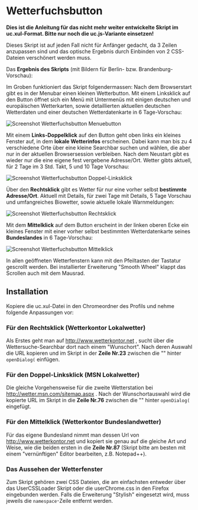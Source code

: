 # Wetterfuchsbutton
**Dies ist die Anleitung für das nicht mehr weiter entwickelte Skript im uc.xul-Format. Bitte nur noch die uc.js-Variante einsetzen!**

Dieses Skript ist auf jeden Fall nicht für Anfänger gedacht, da 3 Zeilen anzupassen sind und das optische Ergebnis durch 
Einbinden von 2 CSS-Dateien verschönert werden muss.

Das **Ergebnis des Skripts** (mit Bildern für Berlin- bzw. Brandenburg-Vorschau):

Im Groben funktioniert das Skript folgendermassen: Nach dem Browserstart gibt es in der Menubar einen kleinen Wetterbutton. 
Mit einem Linksklick auf den Button öffnet sich ein Menü mit Untermenüs mit einigen deutschen und europäischen Wetterkarten, 
sowie detaillierten aktuellen deutschen Wetterdaten und einer deutschen Wetterdatenkarte in 6 Tage-Vorschau:

![Screenshot Wetterfuchsbutton Menuebutton](https://github.com/ardiman/userChrome.js/raw/master/wetterfuchsbutton/scr_wfb_menubutton.png)

Mit einem **Links-Doppelklick** auf den Button geht oben links ein kleines Fenster auf, in dem **lokale Wetterinfos** erscheinen. 
Dabei kann man bis zu 4 verschiedene Orte über eine kleine Searchbar suchen und wählen, die aber nur in der aktuellen 
Browsersession verbleiben. Nach dem Neustart gibt es wieder nur die eine eigene fest vergebene Adresse/Ort. Wetter gibts aktuell, 
für 2 Tage im 3 Std. Takt, 5 und 10 Tage Vorschau:

![Screenshot Wetterfuchsbutton Doppel-Linksklick](https://github.com/ardiman/userChrome.js/raw/master/wetterfuchsbutton/scr_wfb_linksdoppelklick.png)

Über den **Rechtsklick** gibt es Wetter für nur eine vorher selbst **bestimmte Adresse/Ort**. Aktuell mit Details, für zwei Tage mit 
Details, 5 Tage Vorschau und umfangreiches Biowetter, sowie aktuelle lokale Warnmeldungen:

![Screenshot Wetterfuchsbutton Rechtsklick](https://github.com/ardiman/userChrome.js/raw/master/wetterfuchsbutton/scr_wfb_rechtsklick.png)

Mit dem **Mittelklick** auf dem Button erscheint in der linken oberen Ecke ein kleines Fenster mit einer vorher selbst bestimmten 
Wetterdatenkarte seines **Bundeslandes** in 6 Tage-Vorschau:

![Screenshot Wetterfuchsbutton Mittelklick](https://github.com/ardiman/userChrome.js/raw/master/wetterfuchsbutton/scr_wfb_mittelklick.png)

In allen geöffneten Wetterfenstern kann mit den Pfeiltasten der Tastatur gescrollt werden. Bei installierter Erweiterung 
"Smooth Wheel" klappt das Scrollen auch mit dem Mausrad.

## Installation
Kopiere die uc.xul-Datei in den Chromeordner des Profils und nehme folgende Anpassungen vor:

### Für den Rechtsklick (Wetterkontor Lokalwetter)
Als Erstes geht man auf http://www.wetterkontor.net , sucht über die Wettersuche-Searchbar dort nach einem "Wunschort". 
Nach deren Auswahl die URL kopieren und im Skript in der **Zeile Nr.23** zwischen die "" hinter `openDialog(` einfügen.

### Für den Doppel-Linksklick (MSN Lokalwetter)
Die gleiche Vorgehensweise für die zweite Wetterstation bei http://wetter.msn.com/sitemap.aspx . Nach der Wunschortauswahl 
wird die kopierte URL im Skript in die **Zeile Nr.76** zwischen die "" hinter `openDialog(` eingefügt. 

### Für den Mittelklick (Wetterkontor Bundeslandwetter)
Für das eigene Bundesland nimmt man dessen Url von http://www.wetterkontor.net und kopiert sie genau auf die gleiche Art und 
Weise, wie die beiden ersten in die **Zeile Nr.87** (Skript bitte am besten mit einem "vernünftigen" Editor bearbeiten, z.B. 
Notepad++).

### Das Aussehen der Wetterfenster
Zum Skript gehören zwei CSS Dateien, die am einfachsten entweder über das UserCSSLoader Skript oder die userChrome.css in den 
Firefox eingebunden werden. Falls die Erweiterung "Stylish" eingesetzt wird, muss jeweils die `namespace`-Zeile entfernt werden.